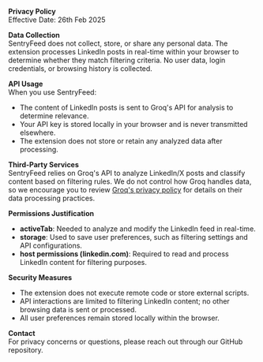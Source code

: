 **Privacy Policy**  
Effective Date: 26th Feb 2025  

**Data Collection**  
SentryFeed does not collect, store, or share any personal data. The extension processes LinkedIn posts in real-time within your browser to determine whether they match filtering criteria. No user data, login credentials, or browsing history is collected.  

**API Usage**  
When you use SentryFeed:  
- The content of LinkedIn posts is sent to Groq's API for analysis to determine relevance.  
- Your API key is stored locally in your browser and is never transmitted elsewhere.  
- The extension does not store or retain any analyzed data after processing.  

**Third-Party Services**  
SentryFeed relies on Groq's API to analyze LinkedIn/X posts and classify content based on filtering rules. We do not control how Groq handles data, so we encourage you to review [Groq's privacy policy](https://groq.com/privacy-policy/) for details on their data processing practices.  

**Permissions Justification**  
- **activeTab**: Needed to analyze and modify the LinkedIn feed in real-time.  
- **storage**: Used to save user preferences, such as filtering settings and API configurations.  
- **host permissions (linkedin.com)**: Required to read and process LinkedIn content for filtering purposes.  

**Security Measures**  
- The extension does not execute remote code or store external scripts.  
- API interactions are limited to filtering LinkedIn content; no other browsing data is sent or processed.  
- All user preferences remain stored locally within the browser.  

**Contact**  
For privacy concerns or questions, please reach out through our GitHub repository.